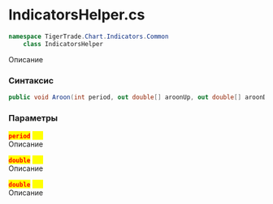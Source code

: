 
# IndicatorsHelper.cs
```csharp
namespace TigerTrade.Chart.Indicators.Common  
    class IndicatorsHelper
```

Описание

### Синтаксис
```csharp
public void Aroon(int period, out double[] aroonUp, out double[] aroonDown)
```

### Параметры
<mark style="color:red;">**`period`**</mark> <mark style="color:yellow;">`int`</mark>  
 Описание  
  
<mark style="color:red;">**`double`**</mark> <mark style="color:yellow;">`out`</mark>  
 Описание  
  
<mark style="color:red;">**`double`**</mark> <mark style="color:yellow;">`out`</mark>  
 Описание  
  

                    
                    